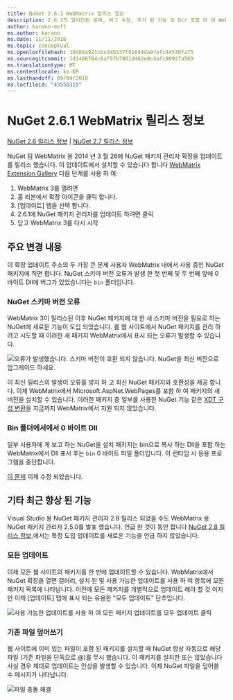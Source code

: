 ```yaml
---
title: NuGet 2.6.1 WebMatrix 릴리스 정보
description: 2.6.1의 알려진된 문제, 버그 수정, 추가 된 기능 및 Dcr 포함 하 여 WebMatrix 용 NuGet에 대 한 릴리스 정보입니다.
author: karann-msft
ms.author: karann
ms.date: 11/11/2016
ms.topic: conceptual
ms.openlocfilehash: 10d80a921cbc34b537f91644da97efc44530fa75
ms.sourcegitcommit: 1d1406764c6af5fb7801d462e0c4afc9092fa569
ms.translationtype: MT
ms.contentlocale: ko-KR
ms.lasthandoff: 09/04/2018
ms.locfileid: "43550319"
---
```

# <a name="nuget-261-for-webmatrix-release-notes"></a>NuGet 2.6.1 WebMatrix 릴리스 정보

[NuGet 2.6 릴리스 정보](../release-notes/nuget-2.6.md) | [NuGet 2.7 릴리스 정보](../release-notes/nuget-2.7.md)

NuGet 팀 WebMatrix 용 2014 년 3 월 26에 NuGet 패키지 관리자 확장을 업데이트를 릴리스 했습니다.  이 업데이트에서 설치할 수 있습니다 합니다 [WebMatrix Extension Gallery](https://blogs.iis.net/webmatrix/retiring-the-webmatrix-extensions-gallery) 다음 단계를 사용 하 여:

1. WebMatrix 3를 열려면
1. 홈 리본에서 확장 아이콘을 클릭 합니다.
1. [업데이트] 탭을 선택 합니다.
1. 2.6.1에 NuGet 패키지 관리자를 업데이트 하려면 클릭
1. 닫고 WebMatrix 3를 다시 시작

## <a name="notable-changes"></a>주요 변경 내용

이 확장 업데이트 주소의 두 가장 큰 문제 사용자 WebMatrix 내에서 사용 중인 NuGet 패키지에 직면 합니다.  NuGet 스키마 버전 오류가 발생 한 첫 번째 및 두 번째 앞에 0 바이트 Dll에 버그가 있었습니다는 `bin` 폴더입니다.

### <a name="nuget-schema-version-error"></a>NuGet 스키마 버전 오류

WebMatrix 3이 릴리스된 이후 NuGet 패키지에 대 한 새 스키마 버전을 필요로 하는 NuGet에 새로운 기능이 도입 되었습니다.  를 웹 사이트에서 NuGet 패키지를 관리 하려고 시도할 때 이러한 새 패키지 WebMatrix에서 표시 되는 오류가 발생할 수 있습니다.

![오류가 발생했습니다. 스키마 버전이 호환 되지 않습니다. NuGet을 최신 버전으로 업그레이드 하세요.](./media/NuGet-2.8/webmatrix-schema-version.png)

이 최신 릴리스의 발생이 오류를 방지 하 고 최신 NuGet 패키지와 호환성을 제공 합니다. 이제 WebMatrix에서 Microsoft.AspNet.WebPages를 포함 하 여 패키지의 새 버전을 설치할 수 있습니다.  이러한 패키지 중 일부를 사용한 NuGet 기능 같은 [XDT 구성 변환](../release-notes/nuget-2.6.md#xdt)을 지금까지 WebMatrix에서 지원 되지 않았습니다.

### <a name="zero-byte-dlls-in-bin-folder"></a>Bin 폴더에서에서 0 바이트 Dll

일부 사용자에 게 보고 하는 NuGet을 설치 패키지는 bin으로 복사 하는 Dll을 포함 하는 WebMatrix에서 Dll 표시 후는 `bin` 0 바이트 파일 폴더입니다.  이 런타임 시 응용 프로그램을 중단합니다.

[이 문제](https://nuget.codeplex.com/workitem/4060) 이제 수정 되었습니다.

## <a name="other-recent-improvements"></a>기타 최근 향상 된 기능

Visual Studio 용 NuGet 패키지 관리자 2.8 릴리스 되었을 수도 WebMatrix 용 NuGet 패키지 관리자 2.5.0를 발표 했습니다.  언급 한 것이 동안 합니다 [NuGet 2.8 릴리스 정보](../release-notes/nuget-2.8.md#webmatrix-nuget-client-updates),에서는 특정 도입 업데이트를 새로운 기능을 언급 하지 않았습니다.

### <a name="update-all"></a>모든 업데이트

이제 모든 웹 사이트의 패키지를 한 번에 업데이트할 수 있습니다.  WebMatrix에서 NuGet 확장을 열면 갤러리, 설치 된 및 사용 가능한 업데이트를 사용 하 여 항목에 모든 패키지 목록에 나타납니다.  이전에 모든 패키지를 개별적으로 업데이트 해야 할 것 이지만 이제 [업데이트] 탭에 표시 되는 유용한 "모두 업데이트" 단추입니다.

![사용 가능한 업데이트를 사용 하 여 모든 패키지 업데이트를 모두 업데이트 클릭](./media/NuGet-2.8/webmatrix-update-all.png)

### <a name="overwrite-existing-files"></a>기존 파일 덮어쓰기

웹 사이트에 이미 있는 파일이 포함 된 패키지를 설치할 때 NuGet 항상 자동으로 해당 파일 (기존 파일을 단독으로 @)를 무시 했습니다.  이 패키지를 설치한 또는 않았습니다 사실 경우 제대로 업데이트는 인상을 발생할 수 있습니다.  이제 NuGet 파일을 덮어쓸 수 메시지가 나타납니다.

![파일 충돌 해결](./media/NuGet-2.8/webmatrix-overwrite-file.png)
